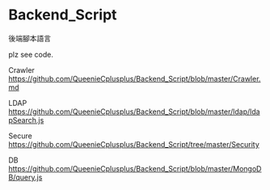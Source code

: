 # Backend_Script
後端腳本語言

plz see code.

Crawler https://github.com/QueenieCplusplus/Backend_Script/blob/master/Crawler.md

LDAP https://github.com/QueenieCplusplus/Backend_Script/blob/master/ldap/ldapSearch.js

Secure
https://github.com/QueenieCplusplus/Backend_Script/tree/master/Security

DB
https://github.com/QueenieCplusplus/Backend_Script/blob/master/MongoDB/query.js
